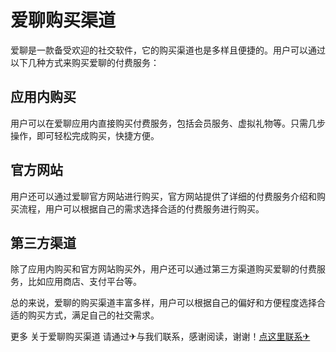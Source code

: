 # 爱聊购买渠道

爱聊是一款备受欢迎的社交软件，它的购买渠道也是多样且便捷的。用户可以通过以下几种方式来购买爱聊的付费服务：

## 应用内购买
用户可以在爱聊应用内直接购买付费服务，包括会员服务、虚拟礼物等。只需几步操作，即可轻松完成购买，快捷方便。

## 官方网站
用户还可以通过爱聊官方网站进行购买，官方网站提供了详细的付费服务介绍和购买流程，用户可以根据自己的需求选择合适的付费服务进行购买。

## 第三方渠道
除了应用内购买和官方网站购买外，用户还可以通过第三方渠道购买爱聊的付费服务，比如应用商店、支付平台等。

总的来说，爱聊的购买渠道丰富多样，用户可以根据自己的偏好和方便程度选择合适的购买方式，满足自己的社交需求。

更多 关于爱聊购买渠道 请通过✈与我们联系，感谢阅读，谢谢！[点这里联系✈](https://1.k02.cc)